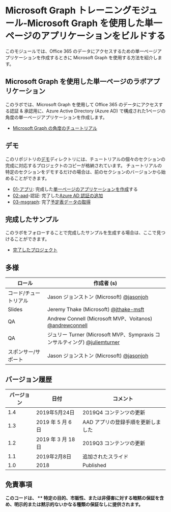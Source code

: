 # <a name="microsoft-graph-training-module---build-angular-single-page-apps-with-microsoft-graph"></a>Microsoft Graph トレーニングモジュール-Microsoft Graph を使用した単一ページのアプリケーションをビルドする

このモジュールでは、Office 365 のデータにアクセスするための単一ページアプリケーションを作成するときに Microsoft Graph を使用する方法を紹介します。

## <a name="lab---angular-single-page-apps-with-the-microsoft-graph"></a>Microsoft Graph を使用した単一ページのラボアプリケーション

このラボでは、Microsoft Graph を使用して Office 365 のデータにアクセスする認証 & 承認用に、Azure Active Directory (Azure AD) で構成された1ページの角度の単一ページアプリケーションを作成します。

- [Microsoft Graph の角度のチュートリアル](https://docs.microsoft.com/graph/tutorials/angular)

## <a name="demos"></a>デモ

このリポジトリの[デモ](demos)ディレクトリには、チュートリアルの個々のセクションの完成に対応するプロジェクトのコピーが格納されています。 チュートリアルの特定のセクションをデモするだけの場合は、前のセクションのバージョンから始めることができます。

- [01-アプリ](demos/01-create-app): 完成した[単一ページのアプリケーションを作成](https://docs.microsoft.com/graph/tutorials/angular?tutorial-step=1)する
- [02-aad](demos/02-add-aad-auth)-認証: 完了した[Azure AD 認証の追加](https://docs.microsoft.com/graph/tutorials/angular?tutorial-step=3)
- [03-msgraph](demos/03-add-msgraph): 完了[予定表データの取得](https://docs.microsoft.com/graph/tutorials/angular?tutorial-step=4)

## <a name="completed-sample"></a>完成したサンプル

このラボをフォローすることで完成したサンプルを生成する場合は、ここで見つけることができます。

- [完了したプロジェクト](demos/03-add-msgraph)

## <a name="contributors"></a>多様

|       ロール       |                                     作成者 (s)                                     |
| ----------------- | --------------------------------------------------------------------------------- |
| コード/チュートリアル   | Jason ジョンストン (Microsoft) [@jasonjoh](//github.com/jasonjoh)                                 |
| Slides            | Jeremy Thake (Microsoft) [@jthake-msft](//github.com/jthake-msft)                             |
| QA                | Andrew Connell (Microsoft MVP、Voitanos) [@andrewconnell](//github.com/andrewconnell)         |
| QA                | ジュリー Turner (Microsoft MVP、Sympraxis コンサルティング) [@juliemturner](//github.com/juliemturner) |
| スポンサー/サポート | Jason ジョンストン (Microsoft) [@jasonjoh](//github.com/jasonjoh)                                 |

## <a name="version-history"></a>バージョン履歴

| バージョン |       日付       |              コメント              |
| ------- | ---------------- | ---------------------------------- |
| 1.4     | 2019年5月24日     | 2019Q4 コンテンツの更新             |
| 1.3     | 2019 年 5 月 6 日      | AAD アプリの登録手順を更新しました |
| 1.2     | 2019 年 3 月 18 日   | 2019Q3 コンテンツの更新             |
| 1.1     | 2019年2月8日 | 追加されたスライド                       |
| 1.0     | 2018             | Published                          |

## <a name="disclaimer"></a>免責事項

**このコードは、 ** 特定の目的、市販性、または非侵害に対する暗黙の保証を含め、明示的または黙示的ないかなる種類の保証なしに提供されます。**